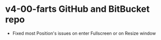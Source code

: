 # v4-00-farts GitHub and BitBucket repo 
- Fixed most Position's issues on enter Fullscreen or on Resize window